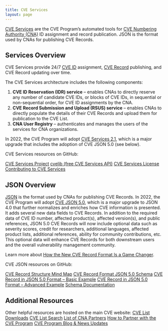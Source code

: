 ```yaml
---
title: CVE Services
layout: page
---
```


[CVE Services](https://github.com/CVEProject/cve-services) are the CVE Program’s automated tools for [CVE Numbering Authority (CNA)](https://www.cve.org/ProgramOrganization/CNAs) ID assignment and record publication. JSON is the format used by CNAs for publishing CVE Records.

## Services Overview

CVE Services provide 24/7 [CVE ID](https://www.cve.org/ResourcesSupport/Glossary?activeTerm=glossaryCVEID) assignment, [CVE Record](https://www.cve.org/ResourcesSupport/Glossary?activeTerm=glossaryRecord) publishing, and CVE Record updating over time.

The CVE Services architecture includes the following components: 

<ol>
  <li><strong>CVE ID Reservation (IDR) service</strong> – enables CNAs to directly reserve any number of candidate CVE IDs, or blocks of CVE IDs, in sequential or non-sequential order, for CVE ID assignments by the CNA.</li>
  <li><strong>CVE Record Submission and Upload (RSUS) service</strong> – enables CNAs to directly populate the details of their CVE Records and upload them for publication to the CVE List.</li>
  <li><strong>CNA User Registry</strong> – authenticates and manages the users of the services for CNA organizations.</li>
</ol>
  
  In 2022, the CVE Program will adopt [CVE Services 2.1](https://github.com/CVEProject/cve-services#project), which is a major upgrade that includes the adoption of CVE JSON 5.0 (see below).
  
CVE Services resources on GitHub: 
  
[CVE Services Project](https://github.com/CVEProject/cve-services#project)
[cvelib (free CVE Services API)](https://github.com/RedHatProductSecurity/cvelib)
[CVE Services License](https://github.com/CVEProject/cve-services/blob/dev/LICENSE)
[Contributing to CVE Services](https://github.com/CVEProject/cve-services/blob/dev/CONTRIBUTING.md)

## JSON Overview

[JSON](https://json-schema.org/) is the format used by CNAs for publishing CVE Records. In 2022, the CVE Program will adopt [CVE JSON 5.0](https://github.com/CVEProject/cve-schema/blob/master/schema/v5.0/CVE_JSON_5.0_schema.json), which is a major upgrade to JSON 4.0 that further normalizes and enriches how CVE information is presented. It adds several new data fields to CVE Records. In addition to the required data of CVE ID number, affected product(s), affected version(s), and public references, JSON 5.0 CVE Records will now include optional data such as severity scores, credit for researchers, additional languages, affected product lists, additional references, ability for community contributions, etc. This optional data will enhance CVE Records for both downstream users and the overall vulnerability management community. 

Learn more about [How the New CVE Record Format Is a Game Changer](https://www.cve.org/Media/News/item/podcast/2021/07/13/How-the-New-CVE-Record).

CVE JSON resources on GitHub: 

[CVE Record Structure Mind Map](https://cveproject.github.io/cve-schema/schema/v5.0/docs/mindmap.html)
[CVE Record Format JSON 5.0 Schema](https://github.com/CVEProject/cve-schema/blob/master/schema/v5.0/CVE_JSON_5.0_schema.json)
[CVE Record in JSON 5.0 Format – Basic Example](https://github.com/cveproject/cve-schema/blob/master/schema/v5.0/docs/basic-example.json)
[CVE Record in JSON 5.0 Format – Advanced Example](https://github.com/cveproject/cve-schema/blob/master/schema/v5.0/docs/advanced-example.json)
[Schema Documentation](https://cveproject.github.io/cve-schema/schema/v5.0/docs/)

## Additional Resources

Other helpful resources are hosted on the main CVE website:
[CVE List Downloads](https://www.cve.org/Downloads)
[CVE List Search](https://www.cve.org/)
[List of CNA Partners](https://www.cve.org/PartnerInformation/ListofPartners)
[How to Partner with the CVE Program](https://www.cve.org/PartnerInformation/Partner#HowToBecomeAPartner)
[CVE Program Blog & News Updates](https://www.cve.org/Media/News/AllNews)
